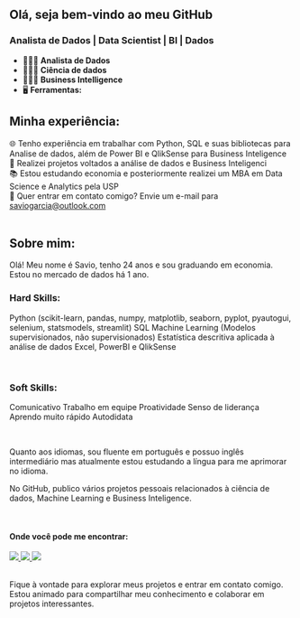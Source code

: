 ## Olá, seja bem-vindo ao meu GitHub
### Analista de Dados | Data Scientist | BI | Dados

- 👨🏻‍💻 **Analista de Dados**
- 👨🏻‍💻 **Ciência de dados**
- 👨🏻‍💻 **Business Intelligence**
- 🖥️ **Ferramentas:** 
<!--
<div display='inline'>
 <img width="50" height="50" src="https://cdn.jsdelivr.net/gh/devicons/devicon/icons/python/python-original.svg"/>
 <img width="50" height="50" src="https://cdn.jsdelivr.net/gh/devicons/devicon/icons/pandas/pandas-original.svg"/>
 <img width="50" height="50" src="https://cdn.jsdelivr.net/gh/devicons/devicon/icons/numpy/numpy-original.svg" />
 <img width="50" height="50" src="https://cdn.jsdelivr.net/gh/devicons/devicon/icons/jupyter/jupyter-original.svg"/>
 <img width="50" height="50" src="https://cdn.jsdelivr.net/gh/devicons/devicon/icons/matlab/matlab-original.svg"/>
 <img width="50" height="50" src="https://cdn.jsdelivr.net/gh/devicons/devicon/icons/pycharm/pycharm-original.svg"/>        
</div>
-->


## Minha experiência:

🌐 Tenho experiência em trabalhar com Python, SQL e suas bibliotecas para Analise de dados, além de Power BI e QlikSense para Business Inteligence<br>
🎲 Realizei projetos voltados a análise de dados e Business Inteligenci <br>
📚 Estou estudando economia e posteriormente realizei um MBA em Data Science e Analytics pela USP<br>
📧 Quer entrar em contato comigo? Envie um e-mail para saviogarcia@outlook.com<br>
<br>

## Sobre mim:

Olá! Meu nome é Savio, tenho 24 anos e sou graduando em economia. Estou no mercado de dados há 1 ano.<br>

### Hard Skills:

Python (scikit-learn, pandas, numpy, matplotlib, seaborn, pyplot, pyautogui, selenium, statsmodels, streamlit)
SQL
Machine Learning (Modelos supervisionados, não supervisionados)
Estatística descritiva aplicada à análise de dados
Excel, PowerBI e QlikSense
<br>

<br>

### Soft Skills:

Comunicativo
Trabalho em equipe
Proatividade
Senso de liderança
Aprendo muito rápido
Autodidata
<br>

<br>


Quanto aos idiomas, sou fluente em português e possuo inglês intermediário mas atualmente estou estudando a língua para me aprimorar no idioma.

 

No GitHub, publico vários projetos pessoais relacionados à ciência de dados, Machine Learning e Business Inteligence.
<br>

<br>

#### Onde você pode me encontrar:
<a href="https://www.linkedin.com/in/savio-ricardo-garcia-122612190/">
 <img src="https://img.shields.io/badge/linkedin-%230077B5.svg?style=for-the-badge&logo=linkedin&logoColor=white)"/> 
</a>
<a href="https://www.instagram.com/savioricardog/">
 <img src="https://img.shields.io/badge/Instagram-%23E4405F.svg?style=for-the-badge&logo=Instagram&logoColor=white"/> 
</a>
<a href="https://twitter.com/savioricardog">
 <img src="https://img.shields.io/badge/Twitter-%231DA1F2.svg?style=for-the-badge&logo=Twitter&logoColor=white"/>
</a>
<br>

<br>

Fique à vontade para explorar meus projetos e entrar em contato comigo. Estou animado para compartilhar meu conhecimento e colaborar em projetos interessantes.
